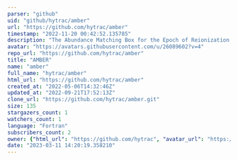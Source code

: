 ```yaml
---
parser: "github"
uid: "github/hytrac/amber"
url: "https://github.com/hytrac/amber"
timestamp: "2022-11-20 00:42:52.135785"
description: "The Abundance Matching Box for the Epoch of Reionization (AMBER) is a semi-numerical code for modeling the cosmic dawn and reionization."
avatar: "https://avatars.githubusercontent.com/u/26089602?v=4"
repo_url: "https://github.com/hytrac/amber"
title: "AMBER"
name: "amber"
full_name: "hytrac/amber"
html_url: "https://github.com/hytrac/amber"
created_at: "2022-05-06T14:32:46Z"
updated_at: "2022-09-21T17:52:13Z"
clone_url: "https://github.com/hytrac/amber.git"
size: 135
stargazers_count: 1
watchers_count: 1
language: "Fortran"
subscribers_count: 2
owner: {"html_url": "https://github.com/hytrac", "avatar_url": "https://avatars.githubusercontent.com/u/26089602?v=4", "login": "hytrac", "type": "User"}
date: "2023-03-11 14:20:19.358210"
---
```

